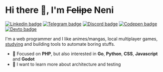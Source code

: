 # Hi there 👋, I'm ~~Felipe~~ Neni

[![Linkedin badge](https://img.shields.io/badge/-LinkedIn-blue?style=flat-square&logo=Linkedin&logoColor=white)](https://www.linkedin.com/in/nenitf)
[![Telegram badge](https://img.shields.io/badge/-Telegram-1ca0f1?style=flat-square&logo=telegram&logoColor=white)](https://t.me/nenitf)
[![Discord badge](https://img.shields.io/badge/-Discord-7389D8?style=flat-square&logo=Discord&logoColor=white)](https://discord.com/users/298546270451269642)
[![Codepen badge](https://img.shields.io/badge/-CodePen-000000?style=flat-square&logo=Codepen&logoColor=white)](https://codepen.io/nenitf/collections/popular?grid_type=list)
[![Devto badge](https://img.shields.io/badge/-Blog-000000?style=flat-square&logo=DEV.to&logoColor=white)](https://dev.to/nenitf/)


I'm a web programmer and I like animes/mangas, local multiplayer games, [studying](http://neni.dev/ead) and building tools to automate boring stuffs.

- 📌 Focused on **PHP**, but also interested in **Go**, **Python**, **CSS**, **Javascript** and **Godot**
- 🔭 I want to learn more about architecture and testing
